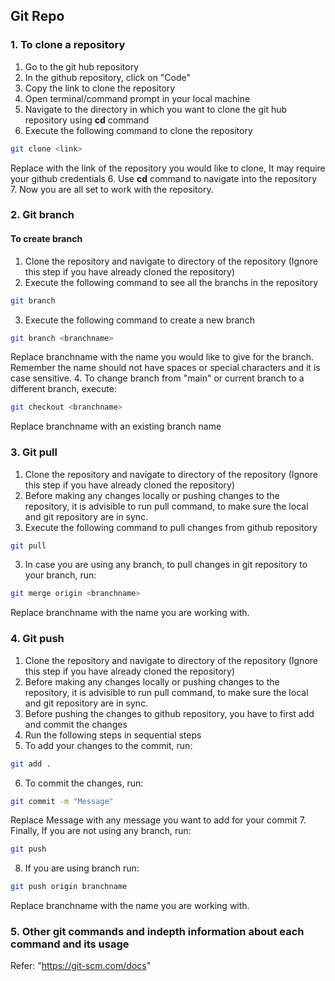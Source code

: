 ## Git Repo

### 1. To clone a repository

1. Go to the git hub repository
1. In the github repository, click on "Code"
2. Copy the link to clone the repository
3. Open terminal/command prompt in your local machine
4. Navigate to the directory in which you want to clone the git hub repository using **cd** command
5. Execute the following command to clone the repository
```bash
git clone <link>
```
Replace <link> with the link of the repository you would like to clone, It may require your github credentials
6. Use **cd** command to navigate into the repository
7. Now you are all set to work with the repository.

### 2. Git branch

#### To create branch 
1. Clone the repository and navigate to directory of the repository (Ignore this step if you have already cloned the repository)
2. Execute the following command to see all the branchs in the repository
```bash
git branch
```
3. Execute the following command to create a new branch
```bash
git branch <branchname>
```
Replace branchname with the name you would like to give for the branch. Remember the name should not have spaces or special characters and it is case sensitive.
4. To change branch from "main" or current branch to a different branch, execute:
```bash
git checkout <branchname>   
```
Replace branchname with an existing branch name

### 3. Git pull
1. Clone the repository and navigate to directory of the repository (Ignore this step if you have already cloned the repository)
2. Before making any changes locally or pushing changes to the repository, it is advisible to run pull command, to make sure the local and git repository are in sync. 
3. Execute the following command to pull changes from github repository
```bash
git pull
```
3. In case you are using any branch, to pull changes in git repository to your branch, run:
```bash
git merge origin <branchname>
```
Replace branchname with the name you are working with.


### 4. Git push
1. Clone the repository and navigate to directory of the repository (Ignore this step if you have already cloned the repository)
2. Before making any changes locally or pushing changes to the repository, it is advisible to run pull command, to make sure the local and git repository are in sync. 
3. Before pushing the changes to github repository, you have to first add and commit the changes
4. Run the following steps in sequential steps
5. To add your changes to the commit, run:
```bash
git add .
```
6. To commit the changes, run:
```bash
git commit -m "Message"
```
Replace Message with any message you want to add for your commit
7. Finally, If you are not using any branch, run:
```bash
git push
```
8. If you are using branch run:
```bash
git push origin branchname
```
Replace branchname with the name you are working with.

### 5. Other git commands and indepth information about each command and its usage
Refer: "https://git-scm.com/docs"


